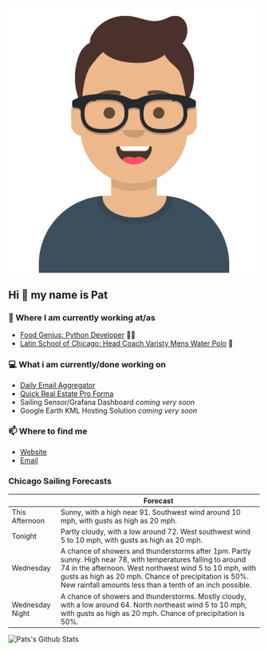 [![Social banner for p-j-falconer](https://raw.githubusercontent.com/P-J-FALCONER/P-J-FALCONER/master/assets/avataaars.svg)](https://patfalconer.com/)
## Hi :wave: my name is Pat

### 💼 Where I am currently working at/as
- [Food Genius: Python Developer](https://getfoodgenius.com/) 🍔🐍
- [Latin School of Chicago: Head Coach Varisty Mens Water Polo](https://www.latinschool.org/) 🤽


### 💻 What i am currently/done working on
 - [Daily Email Aggregator](https://github.com/P-J-FALCONER/dott_daily_mail)
 - [Quick Real Estate Pro Forma](https://github.com/P-J-FALCONER/henry)
 - Sailing Sensor/Grafana Dashboard *coming very soon*
 - Google Earth KML Hosting Solution *coming very soon*

### 📫 Where to find me
 - [Website](https://patfalconer.com/)
 - [Email](mailto:patrick.j.falconer@gmail.com)


### Chicago Sailing Forecasts
|   | Forecast  |
|---|---|
| This Afternoon | Sunny, with a high near 91. Southwest wind around 10 mph, with gusts as high as 20 mph. |
| Tonight | Partly cloudy, with a low around 72. West southwest wind 5 to 10 mph, with gusts as high as 20 mph. |
| Wednesday | A chance of showers and thunderstorms after 1pm. Partly sunny. High near 78, with temperatures falling to around 74 in the afternoon. West northwest wind 5 to 10 mph, with gusts as high as 20 mph. Chance of precipitation is 50%. New rainfall amounts less than a tenth of an inch possible. |
| Wednesday Night | A chance of showers and thunderstorms. Mostly cloudy, with a low around 64. North northeast wind 5 to 10 mph, with gusts as high as 20 mph. Chance of precipitation is 50%. |

![Pats's Github Stats](https://github-readme-stats.vercel.app/api?username=p-j-falconer&show_icons=true&theme=radical)
